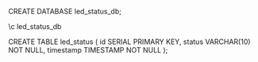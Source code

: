 CREATE DATABASE led_status_db;

\c led_status_db

CREATE TABLE led_status (
    id SERIAL PRIMARY KEY,
    status VARCHAR(10) NOT NULL,
    timestamp TIMESTAMP NOT NULL
);